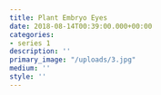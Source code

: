 ```yaml
---
title: Plant Embryo Eyes
date: 2018-08-14T00:39:00.000+00:00
categories:
- series 1
description: ''
primary_image: "/uploads/3.jpg"
medium: ''
style: ''
---
```


